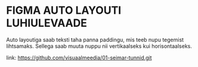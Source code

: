 # FIGMA AUTO LAYOUTI LUHIULEVAADE

Auto layoutiga saab teksti taha panna paddingu, mis teeb nupu tegemist lihtsamaks. Sellega saab muuta nuppu nii vertikaalseks kui horisontaalseks. 

link: https://github.com/visuaalmeedia/01-seimar-tunnid.git